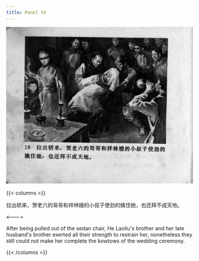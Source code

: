 ```yaml
---
title: Panel 19
---
```


![zhufu panel](./../../images/zhufu/seifert0772_zf_0024_019.jpg)

{{< columns >}}

拉出轿来，贺老六的哥哥和祥林嫂的小叔子使劲的擒住她，也还拜不成天地。

<--->

After being pulled out of the sedan chair, He Laoliu's brother and her late husband's brother exerted all their strength to restrain her, nonetheless they still could not make her complete the kowtows of the wedding ceremony.

{{< /columns >}}